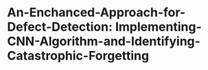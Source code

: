 # An-Enchanced-Approach-for-Defect-Detection: Implementing-CNN-Algorithm-and-Identifying-Catastrophic-Forgetting
 
